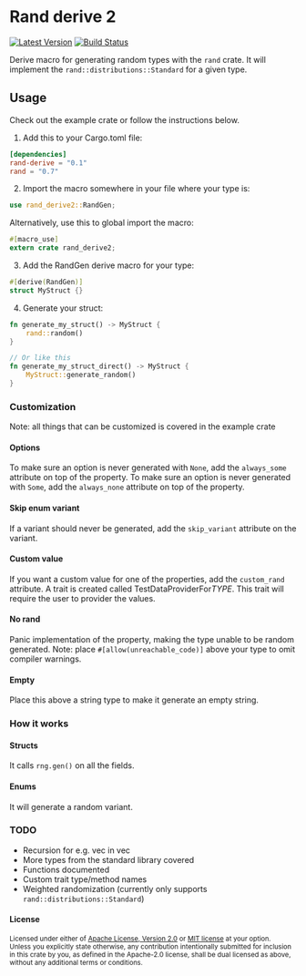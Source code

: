 # Rand derive 2

[![Latest Version](https://img.shields.io/crates/v/rand_derive2.svg)](https://crates.io/crates/rand_derive2)
[![Build Status](https://img.shields.io/github/workflow/status/jasperav/rand_derive2/CI/master)](https://github.com/jasperav/rand_derive2/actions)

Derive macro for generating random types with the `rand` crate. 
It will implement the `rand::distributions::Standard` for a given type.

## Usage

Check out the example crate or follow the instructions below.

1. Add this to your Cargo.toml file:

```toml
[dependencies]
rand-derive = "0.1"
rand = "0.7"
```

2. Import the macro somewhere in your file where your type is:
```rust
use rand_derive2::RandGen;
```

Alternatively, use this to global import the macro:
```rust
#[macro_use]
extern crate rand_derive2;
```

3. Add the RandGen derive macro for your type:
```rust
#[derive(RandGen)]
struct MyStruct {}
```

4. Generate your struct:
```rust
fn generate_my_struct() -> MyStruct { 
    rand::random()
}

// Or like this
fn generate_my_struct_direct() -> MyStruct { 
    MyStruct::generate_random()
}
```

### Customization
Note: all things that can be customized is covered in the example crate
#### Options
To make sure an option is never generated with `None`, add the `always_some` attribute on top of the property.
To make sure an option is never generated with `Some`, add the `always_none` attribute on top of the property.
#### Skip enum variant
If a variant should never be generated, add the `skip_variant` attribute on the variant. 
#### Custom value
If you want a custom value for one of the properties, add the `custom_rand` attribute.
A trait is created called TestDataProviderFor$TYPE$. 
This trait will require the user to provider the values.
#### No rand
Panic implementation of the property, making the type unable to be random generated.
Note: place `#[allow(unreachable_code)]` above your type to omit compiler warnings.
#### Empty
Place this above a string type to make it generate an empty string.

### How it works 
#### Structs
It calls `rng.gen()` on all the fields.
#### Enums 
It will generate a random variant.

### TODO
- Recursion for e.g. vec in vec
- More types from the standard library covered
- Functions documented
- Custom trait type/method names
- Weighted randomization (currently only supports `rand::distributions::Standard`)

#### License

<sup>
Licensed under either of <a href="LICENSE-APACHE">Apache License, Version
2.0</a> or <a href="LICENSE-MIT">MIT license</a> at your option.
</sup>

<br>

<sub>
Unless you explicitly state otherwise, any contribution intentionally submitted
for inclusion in this crate by you, as defined in the Apache-2.0 license, shall
be dual licensed as above, without any additional terms or conditions.
</sub>
